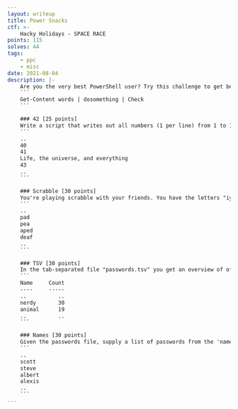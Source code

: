 ```yaml
---
layout: writeup
title: Power Snacks
ctf: >-
    Hacky Holidays - SPACE RACE
points: 115
solves: 44
tags: 
    - ppc
    - misc
date: 2021-08-04
description: |-
    Are you the very best PowerShell user? Try this challenge to get better acquainted with PowerShell's functionality. You need to come up with commands that result in a specific output. You can check your output by piping the result to the "Check" function. Example:
    ```
    Get-Content words | dosomething | Check
    ```

    ### 42 [25 points]
    Write a script that writes out all numbers (1 per line) from 1 to 1337, inclusive. However, if the number is divisible by 42, instead, print the string "Life, the universe, and everything". Example excerpt given below:
    ```
    ..
    40
    41
    Life, the universe, and everything
    43
    ..
    ```

    ### Scrabble [30 points]
    You're playing scrabble with your friends. You have the letters "iydhlao". Which are the words you can form? First sort them by increasing size, then alphabetically. Only include words of two letters and more. Make use of the dictionary file "dictionary" in /workdir. Example excerpt given below for different letters:
    ```
    ..
    pad
    pea
    aped
    deaf
    ..
    ```

    ### TSV [30 points]
    In the tab-separated file "passwords.tsv" you get an overview of often-used passwords. Can you give us an overview of the number of passwords per category? Sort the result by descending count. Example excerpt given below:
    ```
    Name     Count
    ----     -----
    ..          ..
    nerdy       30
    animal      19
    ..          .. 
    ```

    ### Names [30 points]
    Given the passwords file, supply a list of passwords from the 'names' category ordered first by ascending password length, then alphabetically. Example excerpt given below:
    ```
    ..
    scott
    steve
    albert
    alexis
    ..
    ```
---
```

